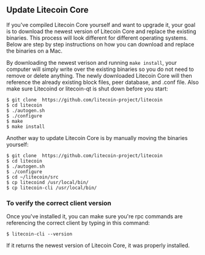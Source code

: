 ## Update Litecoin Core
If you've compiled Litecoin Core yourself and want to upgrade it, your goal is to download the newest version of Litecoin Core and replace the existing binaries. This process will look different for different operating systems.  Below are step by step instructions on how you can download and replace the binaries on a Mac.  

By downloading the newest verison and running `make install`, your computer will simply write over the existing binaries so you do not need to remove or delete anything.  The newly downloaded Litecoin Core will then reference the already existing block files, peer database, and .conf file.  Also make sure Litecoind or litecoin-qt is shut down before you start:
```
$ git clone  https://github.com/litecoin-project/litecoin
$ cd litecoin
$ ./autogen.sh
$ ./configure 
$ make
$ make install
```

Another way to update Litecoin Core is by manually moving the binaries yourself:
```
$ git clone  https://github.com/litecoin-project/litecoin
$ cd litecoin
$ ./autogen.sh
$ ./configure 
$ cd ~/litecoin/src
$ cp litecoind /usr/local/bin/
$ cp litecoin-cli /usr/local/bin/
```

### To verify the correct client version
Once you've installed it, you can make sure you're rpc commands are referencing the correct client by typing in this command:
```
$ litecoin-cli --version
```
If it returns the newest version of Litecoin Core, it was properly installed.
